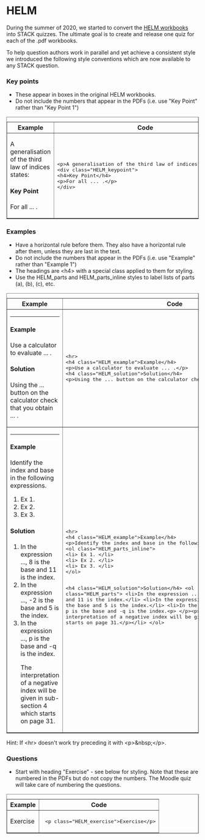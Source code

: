 # HELM

During the summer of 2020, we started to convert the [HELM workbooks](https://learn.lboro.ac.uk/archive/olmp/olmp_resources/pages/wbooks_fulllist.html) into STACK quizzes.  The ultimate goal is to create and release one quiz for each of the .pdf workbooks.

To help question authors work in parallel and yet achieve a consistent style we introduced the following style conventions which are now available to any STACK question.

### Key points 

* These appear in boxes in the original HELM workbooks.
* Do not include the numbers that appear in the PDFs (i.e. use "Key Point" rather than "Key Point 1")

<table cellpadding="10" border="1">
<caption></caption>
<thead>
<tr>
<th scope="col">Example</th>
<th scope="col">Code</th>
</tr>
</thead>
<tbody>
<tr>
<td>
<p>A generalisation of the third law of indices states:</p>
<div class="HELM_keypoint">
<h4>Key Point</h4>
<p> For all ... .</p>
</div>
<td><pre>&lt;p&gt;A generalisation of the third law of indices states:&lt;/p&gt;
&lt;div class="HELM_keypoint"&gt;
&lt;h4&gt;Key Point&lt;/h4&gt;
&lt;p&gt;For all ... .&lt;/p&gt;
&lt;/div&gt;<br></pre></td>
</tr>
</tbody>
</table>


### Examples 

* Have a horizontal rule before them. They also have a horizontal rule after them, unless they are last in the text.
* Do not include the numbers that appear in the PDFs (i.e. use "Example" rather than "Example 1")
* The headings are &lt;h4&gt; with a special class applied to them for styling.
* Use the HELM_parts and HELM_parts_inline styles to label lists of parts (a), (b), (c), etc.


<table cellpadding="10" border="1">
<caption></caption>
<thead>
<tr>
<th scope="col">Example</th>
<th scope="col">Code</th>
</tr>
</thead>
<tbody>
<tr>
<td>
<hr>
<h4 class="HELM_example">Example</h4>
<p>Use a calculator to evaluate ... .</p>
<h4 class="HELM_solution">Solution</h4>
<p>Using the ... button on the calculator check that you obtain ... .</p>
</td>
<td><pre>&lt;hr&gt;
&lt;h4 class="HELM_example"&gt;Example&lt;/h4&gt;
&lt;p&gt;Use a calculator to evaluate ... .&lt;/p&gt;
&lt;h4 class="HELM_solution"&gt;Solution&lt;/h4&gt;
&lt;p&gt;Using the ... button on the calculator check that you obtain ... .&lt;/p&gt;<br></pre></td>
</tr><tr>
<td>
<hr>
<h4 class="HELM_example">Example</h4>
<p>Identify the index and base in the following expressions. </p>
<ol class="HELM_parts_inline">
<li> Ex 1. </li>
<li> Ex 2. </li>
<li> Ex 3. </li>
</ol>

<h4 class="HELM_solution">Solution</h4>
<ol class="HELM_parts">
  <li>In the expression ..., 8 is the base and 11 is the index.</li>
  <li>In the expression ..., -2 is the base and 5 is the index.</li>
  <li>In the expression ..., p is the base and -q is the index.<p>
  </p><p>The interpretation of a negative index will be given
  in sub-section 4 which starts on page 31.</p></li>
</ol>
</td>
<td><pre>&lt;hr&gt;
&lt;h4 class="HELM_example"&gt;Example&lt;/h4&gt;
&lt;p&gt;Identify the index and base in the following expressions. &lt;/p&gt;
&lt;ol class="HELM_parts_inline"&gt;
&lt;li&gt; Ex 1. &lt;/li&gt;
&lt;li&gt; Ex 2. &lt;/li&gt;
&lt;li&gt; Ex 3. &lt;/li&gt;
&lt;/ol&gt;

&lt;h4 class="HELM_solution"&gt;Solution&lt;/h4&gt;
&lt;ol class="HELM_parts"&gt;
  &lt;li&gt;In the expression ..., 8 is the base and 11 is the index.&lt;/li&gt;
  &lt;li&gt;In the expression ..., -2 is the base and 5 is the index.&lt;/li&gt;
  &lt;li&gt;In the expression ..., p is the base and -q is the index.&lt;p&gt;
  &lt;/p&gt;&lt;p&gt;The interpretation of a negative index will be given
  in sub-section 4 which starts on page 31.&lt;/p&gt;&lt;/li&gt;
&lt;/ol&gt;</pre></td>
</tr>
</tbody>
</table>

Hint: If &lt;hr&gt; doesn't work try preceding it with &lt;p&gt;&amp;nbsp;&lt;/p&gt;.


### Questions

* Start with heading "Exercise" - see below for styling. Note that these are numbered in the PDFs but do not copy the numbers. The Moodle quiz will take care of numbering the questions.

<table cellpadding="10" border="1">
<caption></caption>
<thead>
<tr>
<th scope="col">Example</th>
<th scope="col">Code</th>
</tr>
</thead>
<tbody>
<tr>
<td><p class="HELM_exercise">Exercise</p></td>
<td><pre>&nbsp;&lt;p class="HELM_exercise"&gt;Exercise&lt;/p&gt;</pre></td>
</tr>
</tbody></table>

